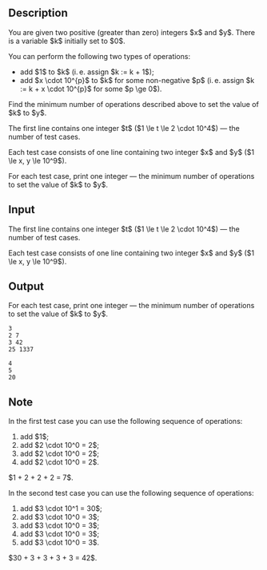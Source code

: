 ## Description

<div><p>You are given two positive (greater than zero) integers $x$ and $y$. There is a variable $k$ initially set to $0$.</p><p>You can perform the following two types of operations: </p><ul> <li> add $1$ to $k$ (i. e. assign $k := k + 1$); </li><li> add $x \cdot 10^{p}$ to $k$ for some non-negative $p$ (i. e. assign $k := k + x \cdot 10^{p}$ for some $p \ge 0$). </li></ul><p>Find the minimum number of operations described above to set the value of $k$ to $y$.</p></div><div class="input-specification"><p>The first line contains one integer $t$ ($1 \le t \le 2 \cdot 10^4$) — the number of test cases.</p><p>Each test case consists of one line containing two integer $x$ and $y$ ($1 \le x, y \le 10^9$).</p></div><div class="output-specification"><p>For each test case, print one integer — the minimum number of operations to set the value of $k$ to $y$.</p></div>

## Input

<p>The first line contains one integer $t$ ($1 \le t \le 2 \cdot 10^4$) — the number of test cases.</p><p>Each test case consists of one line containing two integer $x$ and $y$ ($1 \le x, y \le 10^9$).</p>

## Output

<p>For each test case, print one integer — the minimum number of operations to set the value of $k$ to $y$.</p>





```input1
3
2 7
3 42
25 1337
```




```output1
4
5
20
```



## Note

<p>In the first test case you can use the following sequence of operations: </p><ol> <li> add $1$; </li><li> add $2 \cdot 10^0 = 2$; </li><li> add $2 \cdot 10^0 = 2$; </li><li> add $2 \cdot 10^0 = 2$. </li></ol> $1 + 2 + 2 + 2 = 7$.<p>In the second test case you can use the following sequence of operations: </p><ol> <li> add $3 \cdot 10^1 = 30$; </li><li> add $3 \cdot 10^0 = 3$; </li><li> add $3 \cdot 10^0 = 3$; </li><li> add $3 \cdot 10^0 = 3$; </li><li> add $3 \cdot 10^0 = 3$. </li></ol> $30 + 3 + 3 + 3 + 3 = 42$.
